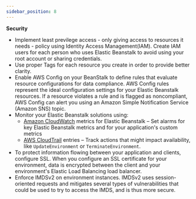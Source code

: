 ```yaml
---
sidebar_position: 8
---
```

**Security**

- Implement least previlege access - only giving access to resources it needs - policy using Identity Access Management(IAM). Create IAM users for each person who uses Elastic Beanstalk to avoid using your root account or sharing credentials.
- Use proper Tags for each resource you create in order to provide better clarity. 
- Enable AWS Config on your BeanStalk to define rules that evaluate resource configurations for data compliance. AWS Config rules represent the ideal configuration settings for your Elastic Beanstalk resources. If a resource violates a rule and is flagged as noncompliant, AWS Config can alert you using an Amazon Simple Notification Service (Amazon SNS) topic.
- Monitor your Elastic Beanstalk solutions using:
    - <u>Amazon CloudWatch</u> metrics for Elastic Beanstalk – Set alarms for key Elastic Beanstalk metrics and for your application's custom metrics
    - <u>AWS CloudTrail</u> entries – Track actions that might impact availability, like `UpdateEnvironment` or `TerminateEnvironment`.
- To protect information flowing between your application and clients, configure SSL. When you configure an SSL certificate for your environment, data is encrypted between the client and your environment's Elastic Load Balancing load balancer.
- Enforce IMDSv2 on environment instances. IMDSv2 uses session-oriented requests and mitigates several types of vulnerabilities that could be used to try to access the IMDS, and is thus more secure.
